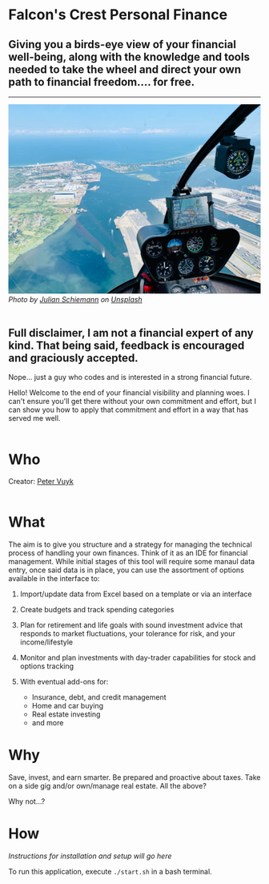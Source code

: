 # Falcon's Crest Personal Finance
## Giving you a birds-eye view of your financial well-being, along with the knowledge and tools needed to take the wheel and direct your own path to financial freedom.... for free.
<hr>

<img src="misc/julian-schiemann-aLeUVBr9E8U-unsplash.jpg">
<em><span>Photo by <a href="https://unsplash.com/@bonvoyagepictures?utm_source=unsplash&amp;utm_medium=referral&amp;utm_content=creditCopyText">Julian Schiemann</a> on <a href="https://unsplash.com/s/photos/cockpit?utm_source=unsplash&amp;utm_medium=referral&amp;utm_content=creditCopyText">Unsplash</a></span></em>
<br>
<br>

## Full disclaimer, I am not a financial expert of any kind. That being said, feedback is encouraged and graciously accepted.

Nope... just a guy who codes and is interested in a strong financial future.

Hello! Welcome to the end of your financial visibility and planning woes. I can't ensure you'll get there without your own commitment and effort, but I can show you how to apply that commitment and effort in a way that has served me well.
<br><br>

# Who

Creator: <a href="https://github.com/petervuyk456">Peter Vuyk</a>
<br><br>

# What 
 
The aim is to give you structure and a strategy for managing the technical process of handling your own finances. Think of it as an IDE for financial management. 
While initial stages of this tool will require some manaul data entry, once said data is in place, you can use the assortment of options available in the interface to:

1. Import/update data from Excel based on a template or via an interface

2. Create budgets and track spending categories

3. Plan for retirement and life goals with sound investment advice that responds to market fluctuations, your tolerance for risk, and your income/lifestyle 

4. Monitor and plan investments with day-trader capabilities for stock and options tracking

5. With eventual add-ons for:
   - Insurance, debt, and credit management
   - Home and car buying
   - Real estate investing 
   - and more

# Why

Save, invest, and earn smarter. Be prepared and proactive about taxes. Take on a side gig and/or own/manage real estate. All the above?

Why not...?


# How

_Instructions for installation and setup will go here_

To run this application, execute `./start.sh` in a bash terminal.

